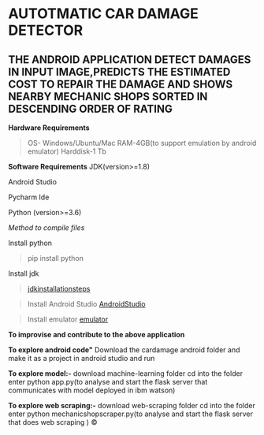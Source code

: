 # AUTOTMATIC CAR DAMAGE DETECTOR

## THE ANDROID APPLICATION  DETECT DAMAGES IN INPUT IMAGE,PREDICTS THE ESTIMATED COST TO REPAIR THE DAMAGE AND SHOWS NEARBY MECHANIC SHOPS SORTED IN DESCENDING ORDER OF RATING

**Hardware Requirements**
> OS- Windows/Ubuntu/Mac
> RAM-4GB(to support emulation by android emulator)
> Harddisk-1 Tb

**Software Requirements**
JDK(version>=1.8)

Android Studio

Pycharm Ide

Python (version>=3.6)

_Method to compile files_

Install python

> pip install python

Install jdk
> [jdkinstallationsteps](https://www.jackrutorial.com/2018/10/how-to-install-java-jdk-11-on-windows-10.html#:~:text=In%20this%20tutorial%2C%20we%20show%20you%20how%20to,and%20click%20the%20download%20link%20%22%20jdk-11.0.1_windows-x64_bin.exe%20%22.,"jdkinstallationsteps")

>Install Android Studio
[AndroidStudio](https://developer.android.com/studio/install#:~:text=%20To%20install%20Android%20Studio%20on%20Windows%2C%20proceed,SDK%20packages%20that%20it%20recommends.%20Learn%20more%20on...developer.android.com,"AndroidStudio")

>Install emulator
[emulator](https://docs.expo.io/workflow/android-studio-emulator/,"emulator")


**To improvise and contribute to the above application**

**To explore android code"**
 Download the cardamage android folder and make it as a project in android studio and run
 
**To explore model:-**
download machine-learning folder
cd into the folder
enter python app.py(to analyse and start the flask server that communicates with model deployed in ibm watson)

**To explore web scraping:-**
download web-scraping folder
cd into the folder
enter python mechanicshopscraper.py(to analyse and start the flask server that does web scraping )
&copy;
